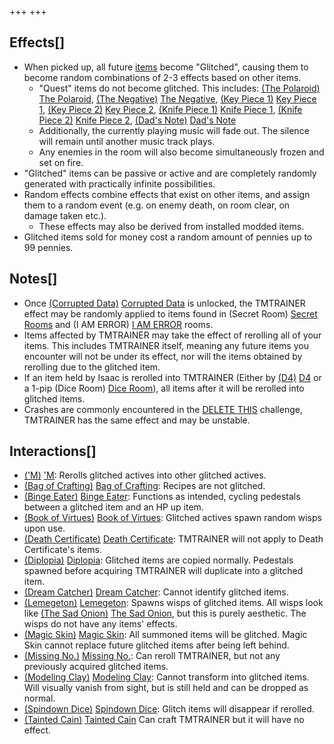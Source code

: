+++
+++

Effects[]
---------


* When picked up, all future [items](/wiki/Items "Items") become "Glitched", causing them to become random combinations of 2-3 effects based on other items.
	+ "Quest" items do not become glitched. This includes: [(The Polaroid)](/wiki/The_Polaroid "The Polaroid") [The Polaroid](/wiki/The_Polaroid "The Polaroid"), [(The Negative)](/wiki/The_Negative "The Negative") [The Negative](/wiki/The_Negative "The Negative"), [(Key Piece 1)](/wiki/Key_Piece_1 "Key Piece 1") [Key Piece 1](/wiki/Key_Piece_1 "Key Piece 1"), [(Key Piece 2)](/wiki/Key_Piece_2 "Key Piece 2") [Key Piece 2](/wiki/Key_Piece_2 "Key Piece 2"), [(Knife Piece 1)](/wiki/Knife_Piece_1 "Knife Piece 1") [Knife Piece 1](/wiki/Knife_Piece_1 "Knife Piece 1"), [(Knife Piece 2)](/wiki/Knife_Piece_2 "Knife Piece 2") [Knife Piece 2](/wiki/Knife_Piece_2 "Knife Piece 2"), [(Dad's Note)](/wiki/Dad%27s_Note "Dad's Note") [Dad's Note](/wiki/Dad%27s_Note "Dad's Note")
	+ Additionally, the currently playing music will fade out. The silence will remain until another music track plays.
	+ Any enemies in the room will also become simultaneously frozen and set on fire.
* "Glitched" items can be passive or active and are completely randomly generated with practically infinite possibilities.
* Random effects combine effects that exist on other items, and assign them to a random event (e.g. on enemy death, on room clear, on damage taken etc.).
	+ These effects may also be derived from installed modded items.
* Glitched items sold for money cost a random amount of pennies up to 99 pennies.


Notes[]
-------


* Once [(Corrupted Data)](/wiki/Corrupted_Data "Corrupted Data") [Corrupted Data](/wiki/Corrupted_Data "Corrupted Data") is unlocked, the TMTRAINER effect may be randomly applied to items found in (Secret Room) [Secret Rooms](/wiki/Secret_Room "Secret Room") and (I AM ERROR) [I AM ERROR](/wiki/I_AM_ERROR "I AM ERROR") rooms.
* Items affected by TMTRAINER may take the effect of rerolling all of your items. This includes TMTRAINER itself, meaning any future items you encounter will not be under its effect, nor will the items obtained by rerolling due to the glitched item.
* If an item held by Isaac is rerolled into TMTRAINER (Either by [(D4)](/wiki/D4 "D4") [D4](/wiki/D4 "D4") or a 1-pip (Dice Room) [Dice Room](/wiki/Dice_Room "Dice Room")), all items after it will be rerolled into glitched items.
* Crashes are commonly encountered in the [DELETE THIS](/wiki/DELETE_THIS "DELETE THIS") challenge, TMTRAINER has the same effect and may be unstable.


Interactions[]
--------------


* [('M)](/wiki/%27M "'M") ['M](/wiki/%27M "'M"): Rerolls glitched actives into other glitched actives.
* [(Bag of Crafting)](/wiki/Bag_of_Crafting "Bag of Crafting") [Bag of Crafting](/wiki/Bag_of_Crafting "Bag of Crafting"): Recipes are not glitched.
* [(Binge Eater)](/wiki/Binge_Eater "Binge Eater") [Binge Eater](/wiki/Binge_Eater "Binge Eater"): Functions as intended, cycling pedestals between a glitched item and an HP up item.
* [(Book of Virtues)](/wiki/Book_of_Virtues "Book of Virtues") [Book of Virtues](/wiki/Book_of_Virtues "Book of Virtues"): Glitched actives spawn random wisps upon use.
* [(Death Certificate)](/wiki/Death_Certificate "Death Certificate") [Death Certificate](/wiki/Death_Certificate "Death Certificate"): TMTRAINER will not apply to Death Certificate's items.
* [(Diplopia)](/wiki/Diplopia "Diplopia") [Diplopia](/wiki/Diplopia "Diplopia"): Glitched items are copied normally. Pedestals spawned before acquiring TMTRAINER will duplicate into a glitched item.
* [(Dream Catcher)](/wiki/Dream_Catcher "Dream Catcher") [Dream Catcher](/wiki/Dream_Catcher "Dream Catcher"): Cannot identify glitched items.
* [(Lemegeton)](/wiki/Lemegeton "Lemegeton") [Lemegeton](/wiki/Lemegeton "Lemegeton"): Spawns wisps of glitched items. All wisps look like [(The Sad Onion)](/wiki/The_Sad_Onion "The Sad Onion") [The Sad Onion](/wiki/The_Sad_Onion "The Sad Onion"), but this is purely aesthetic. The wisps do not have any items' effects.
* [(Magic Skin)](/wiki/Magic_Skin "Magic Skin") [Magic Skin](/wiki/Magic_Skin "Magic Skin"): All summoned items will be glitched. Magic Skin cannot replace future glitched items after being left behind.
* [(Missing No.)](/wiki/Missing_No. "Missing No.") [Missing No.](/wiki/Missing_No. "Missing No."): Can reroll TMTRAINER, but not any previously acquired glitched items.
* [(Modeling Clay)](/wiki/Modeling_Clay "Modeling Clay") [Modeling Clay](/wiki/Modeling_Clay "Modeling Clay"): Cannot transform into glitched items. Will visually vanish from sight, but is still held and can be dropped as normal.
* [(Spindown Dice)](/wiki/Spindown_Dice "Spindown Dice") [Spindown Dice](/wiki/Spindown_Dice "Spindown Dice"): Glitch items will disappear if rerolled.
* [(Tainted Cain)](/wiki/Tainted_Cain "Tainted Cain") [Tainted Cain](/wiki/Tainted_Cain "Tainted Cain") Can craft TMTRAINER but it will have no effect.


